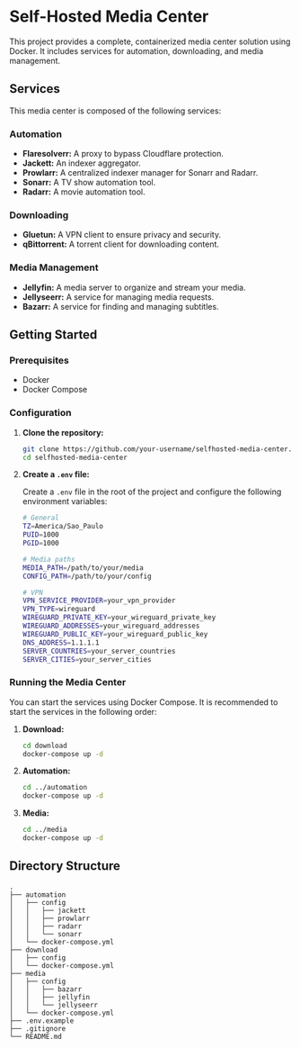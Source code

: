 # Self-Hosted Media Center

This project provides a complete, containerized media center solution using Docker. It includes services for automation, downloading, and media management.

## Services

This media center is composed of the following services:

### Automation

- **Flaresolverr:** A proxy to bypass Cloudflare protection.
- **Jackett:** An indexer aggregator.
- **Prowlarr:** A centralized indexer manager for Sonarr and Radarr.
- **Sonarr:** A TV show automation tool.
- **Radarr:** A movie automation tool.

### Downloading

- **Gluetun:** A VPN client to ensure privacy and security.
- **qBittorrent:** A torrent client for downloading content.

### Media Management

- **Jellyfin:** A media server to organize and stream your media.
- **Jellyseerr:** A service for managing media requests.
- **Bazarr:** A service for finding and managing subtitles.

## Getting Started

### Prerequisites

- Docker
- Docker Compose

### Configuration

1.  **Clone the repository:**

    ```bash
    git clone https://github.com/your-username/selfhosted-media-center.git
    cd selfhosted-media-center
    ```

2.  **Create a `.env` file:**

    Create a `.env` file in the root of the project and configure the following environment variables:

    ```bash
    # General
    TZ=America/Sao_Paulo
    PUID=1000
    PGID=1000

    # Media paths
    MEDIA_PATH=/path/to/your/media
    CONFIG_PATH=/path/to/your/config

    # VPN
    VPN_SERVICE_PROVIDER=your_vpn_provider
    VPN_TYPE=wireguard
    WIREGUARD_PRIVATE_KEY=your_wireguard_private_key
    WIREGUARD_ADDRESSES=your_wireguard_addresses
    WIREGUARD_PUBLIC_KEY=your_wireguard_public_key
    DNS_ADDRESS=1.1.1.1
    SERVER_COUNTRIES=your_server_countries
    SERVER_CITIES=your_server_cities
    ```

### Running the Media Center

You can start the services using Docker Compose. It is recommended to start the services in the following order:

1.  **Download:**

    ```bash
    cd download
    docker-compose up -d
    ```

2.  **Automation:**

    ```bash
    cd ../automation
    docker-compose up -d
    ```

3.  **Media:**

    ```bash
    cd ../media
    docker-compose up -d
    ```

## Directory Structure

```
.
├── automation
│   ├── config
│   │   ├── jackett
│   │   ├── prowlarr
│   │   ├── radarr
│   │   └── sonarr
│   └── docker-compose.yml
├── download
│   ├── config
│   └── docker-compose.yml
├── media
│   ├── config
│   │   ├── bazarr
│   │   ├── jellyfin
│   │   └── jellyseerr
│   └── docker-compose.yml
├── .env.example
├── .gitignore
└── README.md
```
